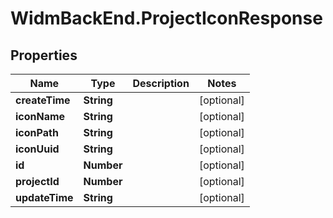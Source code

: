 # WidmBackEnd.ProjectIconResponse

## Properties

Name | Type | Description | Notes
------------ | ------------- | ------------- | -------------
**createTime** | **String** |  | [optional] 
**iconName** | **String** |  | [optional] 
**iconPath** | **String** |  | [optional] 
**iconUuid** | **String** |  | [optional] 
**id** | **Number** |  | [optional] 
**projectId** | **Number** |  | [optional] 
**updateTime** | **String** |  | [optional] 


